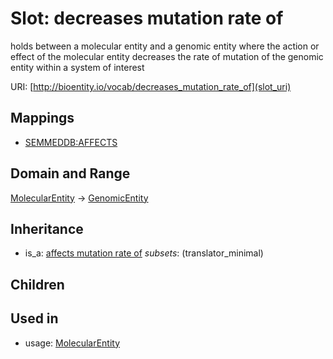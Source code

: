 # Slot: decreases mutation rate of


holds between a molecular entity and a genomic entity where the action or effect of the molecular entity decreases the rate of mutation of the genomic entity within a system of interest

URI: [http://bioentity.io/vocab/decreases_mutation_rate_of](slot_uri)
## Mappings

 * [SEMMEDDB:AFFECTS](http://purl.obolibrary.org/obo/SEMMEDDB_AFFECTS)
## Domain and Range

[MolecularEntity](MolecularEntity.md) -> [GenomicEntity](GenomicEntity.md)
## Inheritance

 *  is_a: [affects mutation rate of](affects_mutation_rate_of.md) *subsets*: (translator_minimal)
## Children

## Used in

 *  usage: [MolecularEntity](MolecularEntity.md)
